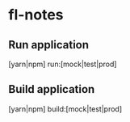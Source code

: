# fl-notes

## Run application
[yarn|npm] run:[mock|test|prod]

## Build application
[yarn|npm] build:[mock|test|prod]

